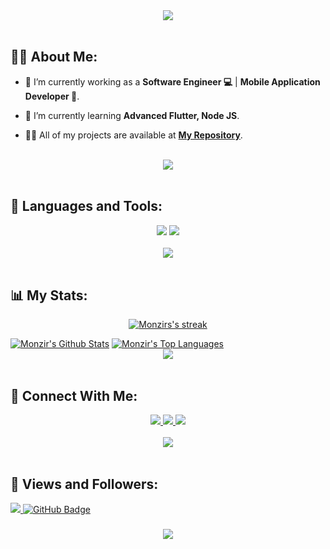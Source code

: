 

<!--
**monzir3bdo/monzir3bdo** is a ✨ _special_ ✨ repository because its `README.md` (this file) appears on your GitHub profile.

Here are some ideas to get you started:

- 🔭 I’m currently working on ...
- 🌱 I’m currently learning ...
- 👯 I’m looking to collaborate on ...
- 🤔 I’m looking for help with ...
- 💬 Ask me about ...
- 📫 How to reach me: ...
- 😄 Pronouns: ...
- ⚡ Fun fact: ...
-->
<div align="center">
    <img src="https://readme-typing-svg.herokuapp.com/?font=Righteous&size=35&center=true&vCenter=true&width=500&height=70&duration=4000&lines=Hi+There!+👋;+I'm+Monzir+Abdalrahman!+😎;" />
</div>

<br>

## 🙋‍♂️ About Me:

- 🔭 I’m currently working as a **Software Engineer 💻** | **Mobile Application Developer 📱**.

- 🌱 I’m currently learning **Advanced Flutter, Node JS**.

- 👨‍💻 All of my projects are available at **[My Repository](https://github.com/monzir3bdo?page=1&tab=repositories)**.

<br>
<div align="center">
    <img src="https://user-images.githubusercontent.com/73097560/115834477-dbab4500-a447-11eb-908a-139a6edaec5c.gif" />
</div>
<br>

## 🚀 Languages and Tools:
<div align="center">
    <img src="https://skillicons.dev/icons?i=flutter,dart,firebase,javascript,ts,html,css,nodejs,expressjs,mongodb" />
    <img src="https://skillicons.dev/icons?i=github,androidstudio,vscode,figma,postman,linux,git,ai,xd" /><br>
</div>

<br>
<div align="center">
    <img src="https://user-images.githubusercontent.com/73097560/115834477-dbab4500-a447-11eb-908a-139a6edaec5c.gif" />
</div>
<br>

## 📊 My Stats:

<p align="center">
    <a href="https://github.com/monzir3bdo/github-readme-streak-stats">
        <img title="🔥 Get streak stats for your profile at git.io/streak-stats" alt="Monzirs's streak" src="https://github-readme-streak-stats.herokuapp.com/?user=monzir3bdo&theme=black-ice&hide_border=true&stroke=0000&background=060A0CD0"/>
    </a>
</p>
<a href="https://github.com/monzir3bdo/github-readme-stats"><img alt="Monzir's Github Stats" src="https://github-readme-stats.vercel.app/api?username=monzir3bdo&show_icons=true&count_private=true&theme=react&hide_border=true&bg_color=0D1117" /></a>
<a href="https://github.com/monzir3bdo/github-readme-stats"><img alt="Monzir's Top Languages" src="https://github-readme-stats.vercel.app/api/top-langs/?username=monzir3bdo&langs_count=8&count_private=true&layout=compact&theme=react&hide_border=true&bg_color=0D1117" /></a>

<br>
<div align="center">
    <img src="https://user-images.githubusercontent.com/73097560/115834477-dbab4500-a447-11eb-908a-139a6edaec5c.gif" />
</div>
<br>

## 🤝 Connect With Me:

<div align="center">
    <a href="https://www.linkedin.com/in/monzir3bdo"target="_blank">
        <img src="https://img.shields.io/badge/LinkedIn-0077B5?style=for-the-badge&logo=linkedin&logoColor=white" target="_blank" />
    </a>
  <a href="mailto:monzir3bdo@gmail.com">
    <img src="https://img.shields.io/badge/Gmail-333333?style=for-the-badge&logo=gmail&logoColor=red" />
     </a>
     <a href="https://t.me/monzir3bdo">
    <img src="https://img.shields.io/badge/Telegram-0077B5?style=for-the-badge&logo=telegram&logoColor=white" />
  </a>
</div>

<br>
<div align="center">
    <img src="https://user-images.githubusercontent.com/73097560/115834477-dbab4500-a447-11eb-908a-139a6edaec5c.gif" />
</div>
<br>

## 💜 Views and Followers:

<a href="https://github.com/monzir3bdo/github-profile-views-counter">
    <img src="https://komarev.com/ghpvc/?username=monzir3bdo&style=social">
</a>
<a href="https://github.com/monzir3bdo?tab=followers"><img src="https://img.shields.io/github/followers/monzir3bdo?label=Followers&style=social" alt="GitHub Badge"></a>
<h3 align="center">
    <img src="https://readme-typing-svg.herokuapp.com/?font=Righteous&size=25&center=true&vCenter=true&width=500&height=70&duration=4000&lines=Thanks+for+visiting!+❤️;+Shoot+me+a+message+on+Linkedin!;I'm+Long+Life+Learner">
</h3>

<br/>
